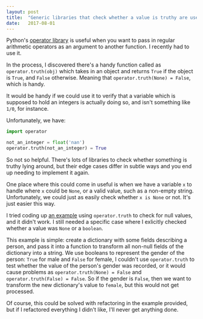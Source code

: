 ```yaml
---
layout: post
title:  "Generic libraries that check whether a value is truthy are useless"
date:   2017-08-01
---
```


Python's [operator library](https://docs.python.org/2/library/operator.html)
is useful when you want to pass in regular arithmetic operators
as an argument to another function.
I recently had to use it.

In the process, I discovered there's a handy function called as
`operator.truth(obj)` which takes in an object 
and returns `True` if the object is `True`, and `False` otherwise.
Meaning that `operator.truth(None) = False`, which is handy.

It would be handy if we could use it to 
verify that a variable which is supposed to hold an integers
is actually doing so, and isn't something like `1/0`, for instance.

Unfortunately, we have:
```python
import operator

not_an_integer = float('nan')
operator.truth(not_an_integer) = True
```

So not so helpful. There's lots of libraries to check whether
something is truthy lying around, but their edge cases differ in subtle ways
and you end up needing to implement it again.

One place where this could come in useful is when
we have a variable `x` to handle where `x` could be `None`, or
a valid value, such as a non-empty string.
Unfortunately, we could just as easily check whether `x is None` or not.
It's just easier this way.

I tried coding up [an example](https://github.com/lkloh/playground-for-python/blob/master/operator_library.py) using `operator.truth` to check for null values,
and it didn't work.
I still needed a specific case where I exlicitly checked 
whether a value was `None` or a `boolean`.

This example is simple:
create a dictionary with some fields describing a person,
and pass it into a function to transform all non-null fields of the dictionary into a string.
We use booleans to represent the gender of the person:
`True` for male and `False` for female,
I couldn't use `operator.truth` to test whether the value of the person's
gender was recorded, or it would cause problems as
`operator.truth(None) = False` and `operator.truth(False) = False`.
So if the gender is `False`,
then we want to transform the new dictionary's value to `female`,
but this would not get processed.

Of course, this could be solved with refactoring in the example provided,
but if I refactored everything I didn't like, I'll never get anything done.


